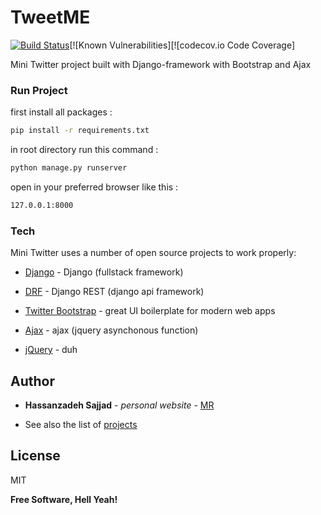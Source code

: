 # TweetME
[![Build Status](https://travis-ci.org/joemccann/dillinger.svg?branch=master)](https://travis-ci.org/joemccann/dillinger)[![Known Vulnerabilities][![codecov.io Code Coverage]

Mini Twitter project built with Django-framework with Bootstrap and Ajax


### Run Project
first install all packages :

```sh
pip install -r requirements.txt
```

in root directory run this command :

```sh
python manage.py runserver
```

open in your preferred browser like this :

```sh
127.0.0.1:8000
```


### Tech

Mini Twitter uses a number of open source projects to work properly:

* [Django] - Django (fullstack framework)
* [DRF] - Django REST (django api framework)
* [Twitter Bootstrap] - great UI boilerplate for modern web apps
* [Ajax] - ajax (jquery asynchonous function)
* [jQuery] - duh


  [Django]: <https://www.djangoproject.com/>
  [DRF]: <https://www.django-rest-framework.org/>
  [Twitter Bootstrap]: <http://twitter.github.com/bootstrap/>
  [jQuery]: <http://jquery.com>
  [Ajax]: <http://api.jquery.com/jquery.ajax/>
  

## Author

* **Hassanzadeh Sajjad** - *personal website* - [MR](http://mrhassanzadeh.ir)

- See also the list of [projects](https://github.com/Hassanzadeh-sd?tab=repositories)

License
----

MIT


**Free Software, Hell Yeah!**
